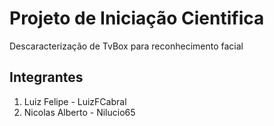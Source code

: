 # Projeto de Iniciação Cientifica
Descaracterização de TvBox para reconhecimento facial

## Integrantes
1. Luiz Felipe - LuizFCabral
2. Nicolas Alberto - Nilucio65
